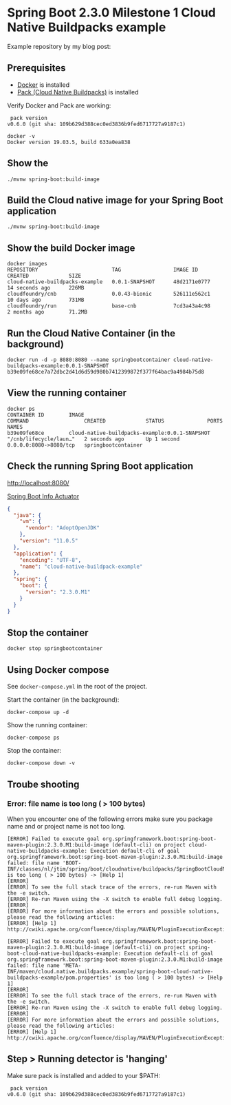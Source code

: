 # Spring Boot 2.3.0 Milestone 1 Cloud Native Buildpacks example

Example repository by my blog post:  

## Prerequisites

* [Docker](https://hub.docker.com/search?type=edition&offering=community) is installed
* [Pack (Cloud Native Buildpacks)](https://buildpacks.io/docs/install-pack/) is installed

Verify Docker and Pack are working:

```shell script
 pack version
v0.6.0 (git sha: 109b629d388cec0ed3836b9fed6717727a9187c1)
```

```shell script
docker -v
Docker version 19.03.5, build 633a0ea838
```

## Show the 

```shell script
./mvnw spring-boot:build-image
```

## Build the Cloud native image for your Spring Boot application 

```shell script
./mvnw spring-boot:build-image
```

## Show the build Docker image

```shell script
docker images 
REPOSITORY                        TAG                 IMAGE ID            CREATED             SIZE
cloud-native-buildpacks-example   0.0.1-SNAPSHOT      48d2171e0777        14 seconds ago      226MB
cloudfoundry/cnb                  0.0.43-bionic       526111e562c1        10 days ago         731MB
cloudfoundry/run                  base-cnb            7cd3a43a4c98        2 months ago        71.2MB
```
## Run the Cloud Native Container (in the background)

```shell script
docker run -d -p 8080:8080 --name springbootcontainer cloud-native-buildpacks-example:0.0.1-SNAPSHOT
b39e09fe68ce7a72dbc2d41d6d59d980b7412399872f377f64bac9a4984b75d8
```

## View the running container

```shell script
docker ps
CONTAINER ID        IMAGE                                            COMMAND                  CREATED             STATUS              PORTS                    NAMES
b39e09fe68ce        cloud-native-buildpacks-example:0.0.1-SNAPSHOT   "/cnb/lifecycle/laun…"   2 seconds ago       Up 1 second         0.0.0.0:8080->8080/tcp   springbootcontainer
```

## Check the running Spring Boot application

[http://localhost:8080/](http://localhost:8080/)

[Spring Boot Info Actuator](http://localhost:8080/actuator/info)

```json
{
  "java": {
    "vm": {
      "vendor": "AdoptOpenJDK"
    },
    "version": "11.0.5"
  },
  "application": {
    "encoding": "UTF-8",
    "name": "cloud-native-buildpack-example"
  },
  "spring": {
    "boot": {
      "version": "2.3.0.M1"
    }
  }
}
```


## Stop the container

```shell script
docker stop springbootcontainer
```

## Using Docker compose

See `docker-compose.yml` in the root of the project.

Start the container (in the background):

```shell script
docker-compose up -d
```

Show the running container:

```shell script
docker-compose ps
```

Stop the container:

```shell script
docker-compose down -v
```

## Troube shooting

### Error: file name is too long ( > 100 bytes)

When you encounter one of the following errors make sure you package name and or project name is not too long.

```
[ERROR] Failed to execute goal org.springframework.boot:spring-boot-maven-plugin:2.3.0.M1:build-image (default-cli) on project cloud-native-buildpacks-example: Execution default-cli of goal org.springframework.boot:spring-boot-maven-plugin:2.3.0.M1:build-image failed: file name 'BOOT-INF/classes/nl/jtim/spring/boot/cloudnative/buildpacks/SpringBootCloudNativeBuildpacksApplication.class' is too long ( > 100 bytes) -> [Help 1]
[ERROR] 
[ERROR] To see the full stack trace of the errors, re-run Maven with the -e switch.
[ERROR] Re-run Maven using the -X switch to enable full debug logging.
[ERROR] 
[ERROR] For more information about the errors and possible solutions, please read the following articles:
[ERROR] [Help 1] http://cwiki.apache.org/confluence/display/MAVEN/PluginExecutionException
```

```
[ERROR] Failed to execute goal org.springframework.boot:spring-boot-maven-plugin:2.3.0.M1:build-image (default-cli) on project spring-boot-cloud-native-buildpacks-example: Execution default-cli of goal org.springframework.boot:spring-boot-maven-plugin:2.3.0.M1:build-image failed: file name 'META-INF/maven/cloud.native.buildpacks.example/spring-boot-cloud-native-buildpacks-example/pom.properties' is too long ( > 100 bytes) -> [Help 1]
[ERROR] 
[ERROR] To see the full stack trace of the errors, re-run Maven with the -e switch.
[ERROR] Re-run Maven using the -X switch to enable full debug logging.
[ERROR] 
[ERROR] For more information about the errors and possible solutions, please read the following articles:
[ERROR] [Help 1] http://cwiki.apache.org/confluence/display/MAVEN/PluginExecutionException
```

## Step > Running detector is 'hanging'

Make sure pack is installed and added to your $PATH:

```shell script
 pack version
v0.6.0 (git sha: 109b629d388cec0ed3836b9fed6717727a9187c1)
```